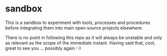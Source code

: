 sandbox
=======

This is a sandbox to experiment with tools, processes and procedures before integrating them into main open source projects elsewhere.

There is no point in following this repo as it will always be unstable and only as relevant as the scope of the immediate instant. Having said that, cool, great to see you ... possibly again :-)
